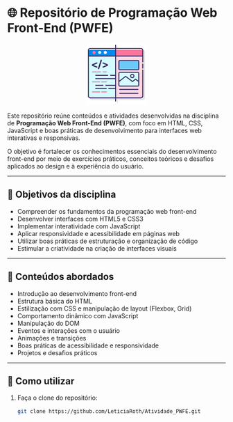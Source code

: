 # 🌐 Repositório de Programação Web Front-End (PWFE)

<p align="center">
  <img src="Logo_PWFE/PWFE.png" alt="Ícone de Front-End" width="140">
</p>

Este repositório reúne conteúdos e atividades desenvolvidas na disciplina de **Programação Web Front-End (PWFE)**, com foco em HTML, CSS, JavaScript e boas práticas de desenvolvimento para interfaces web interativas e responsivas.

O objetivo é fortalecer os conhecimentos essenciais do desenvolvimento front-end por meio de exercícios práticos, conceitos teóricos e desafios aplicados ao design e à experiência do usuário.

---

## 🎯 Objetivos da disciplina

- Compreender os fundamentos da programação web front-end  
- Desenvolver interfaces com HTML5 e CSS3  
- Implementar interatividade com JavaScript  
- Aplicar responsividade e acessibilidade em páginas web  
- Utilizar boas práticas de estruturação e organização de código  
- Estimular a criatividade na criação de interfaces visuais  

---

## 🧠 Conteúdos abordados

- Introdução ao desenvolvimento front-end  
- Estrutura básica do HTML  
- Estilização com CSS e manipulação de layout (Flexbox, Grid)  
- Comportamento dinâmico com JavaScript  
- Manipulação do DOM  
- Eventos e interações com o usuário  
- Animações e transições  
- Boas práticas de acessibilidade e responsividade  
- Projetos e desafios práticos  

---

## 🚀 Como utilizar

1. Faça o clone do repositório:
   ```bash
   git clone https://github.com/LeticiaRoth/Atividade_PWFE.git
